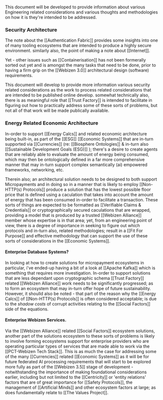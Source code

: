 This document will be developed to provide information about various Engineering related considerations and various thoughts and methodologies on how it is they're intended to be addressed.  


### Security Architecture

The note about the [[Authentication Fabric]] provides some insights into one of many tooling ecosystems that are intended to produce a highly secure environment.  similarly also, the point of making a note about [[Internet]].  

Yet - other issues such as [[Containerisation]] has not been formerally sorted out yet and is amongst the many tasks that need to be done, prior to having a firm grip on the [[Webizen 3.0]]  architectural design (software) requirements. 

This document will develop to provide more information various security related considerations as the work to process related considerations that are intended to be published online develop.  somewhat technically also, there is as meaningful role that [[Trust Factory]] is intended to facilitate in figuring out how to practically address some of these sorts of problems, but not all of that work will be made publically available. 

### Energy Related Economic Architecture

In-order to support [[Energy Calcs]] and related economic architecture being built-in, as part of the [[ESG]] [[Economic Systems]] that are in-turn supported via [[Currencies]] (re: [[Biosphere Ontologies]] & in-turn also [[Sustainable Development Goals (ESG)]] ); there's a desire to create agents that are reliably able to evaluate the amount of energy being consumed, which may then be ontologically defined in a far more comprehensive manner that may in-turn support complex semantically (ai) empowered frameworks, networking, etc. 

Therein also; an architectural solution needs to be designed to both support Micropayments and in doing so in a manner that is likely to employ [[Non-HTTP(s) Protocols]] produce a solution that has the lowest possible floor price that is defined using a caculation that takes into account the amount of energy that has been consumed in-order to facilitate a transaction.  These sorts of things are expected to be formatted as [[Verifiable Claims & Credentials]] or cryptographically secured caculations that are wrapped, providing a model that is produced by a trusted [[Webizen Alliance]] member whose expertise is in that area; yet, from an engineering point of view, there is a degree of importance in seeking to figure out which protocols and in-turn also, related methodologies; result in a [[Fit For Purpose]] and effective methodology that can support the use of these sorts of considerations in the [[Economic Systems]].  

#### Enterprise Database Systems?

In looking at how to create solutions for micropayment ecosystems in particular, i've ended-up having a bit of a look at [[Apache Kafka]] which is something that requires more investigation.  In-order to support solutions that are less dependant upon cryptographic schema [[Trust Factory]] related [[Webizen Alliance]] work needs to be significantly progressed; as to form an ecosystem that may in-turn offer hope of future sustainability.  However, it shoulld also be noted - that part of the reason why the [[Energy Calcs]] of [[Non-HTTP(s) Protocols]] is often considered acceptable; is due to the *shadow costs* of corrupt activities relating to the [[Social Factors]] side of the equations.  

#### Enterprise Webizen Services.

Via the [[Webizen Alliance]] related [[Social Factors]] ecosystem solutions, another part of the solutions ecosystem to these sorts of problems is likely to involve forming ecosystems support for enterprise providers who are operating particular types of services that are made able to work via the [[PCT-Webizen Tech Stack]].  This is as much the case for addressing some of the many [[Currencies]] related [[Economic Systems]] as it will be for future federated AI processing requirements that will start to be explored more fully as part of the [[Webizen 3.5]] stage of development - notwithstanding the  importance of making foundational considerations earlier, including but not limited to the [[Centricity]] or 'entity relations' factors that are of great importance for [[Safety Protocols]], the management of [[Artificial Minds]] and other ecosystem factors at large; as does fundamentally relate to [[The Values Project]].


